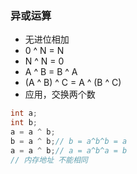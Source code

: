 ### 异或运算

- 无进位相加
- 0 ^ N  = N
- N ^ N = 0
- A ^ B = B ^ A
- (A ^ B) ^ C = A ^ (B ^ C)
- 应用，交换两个数

```java
int a;
int b;
a = a ^ b; 
b = a ^ b;// b = a^b^b = a
a = a ^ b;// a = a^b^a = b
// 内存地址 不能相同
```

